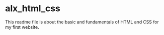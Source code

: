 # alx_html_css
This readme file is about the basic and fundamentals of HTML and CSS for my first website.
